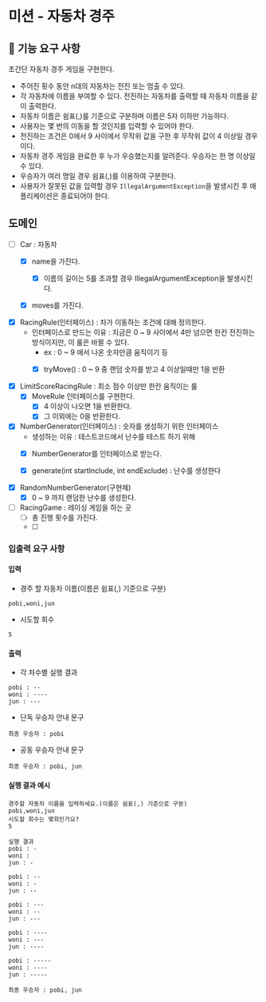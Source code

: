# 미션 - 자동차 경주

## 🚀 기능 요구 사항

초간단 자동차 경주 게임을 구현한다.

- 주어진 횟수 동안 n대의 자동차는 전진 또는 멈출 수 있다.
- 각 자동차에 이름을 부여할 수 있다. 전진하는 자동차를 출력할 때 자동차 이름을 같이 출력한다.
- 자동차 이름은 쉼표(,)를 기준으로 구분하며 이름은 5자 이하만 가능하다.
- 사용자는 몇 번의 이동을 할 것인지를 입력할 수 있어야 한다.
- 전진하는 조건은 0에서 9 사이에서 무작위 값을 구한 후 무작위 값이 4 이상일 경우이다.
- 자동차 경주 게임을 완료한 후 누가 우승했는지를 알려준다. 우승자는 한 명 이상일 수 있다.
- 우승자가 여러 명일 경우 쉼표(,)를 이용하여 구분한다.
- 사용자가 잘못된 값을 입력할 경우 `IllegalArgumentException`을 발생시킨 후 애플리케이션은 종료되어야 한다.

## 도메인

- [ ] Car : 자동차
    - [x] name을 가진다.
        - [x] 이름의 길이는 5를 초과할 경우 IllegalArgumentException을 발생시킨다.
    - [x] moves를 가진다.


- [x] RacingRule(인터페이스) : 차가 이동하는 조건에 대해 정의한다.
    - 인터페이스로 만드는 이유 : 지금은 0 ~ 9 사이에서 4만 넘으면 한칸 전진하는 방식이지만, 이 룰은 바뀔 수 있다.
        - ex : 0 ~ 9 에서 나온 숫자만큼 움직이기 등
        - [x] tryMove() : 0 ~ 9 중 랜덤 숫자를 받고 4 이상일때만 1을 반환


- [x] LimitScoreRacingRule : 최소 점수 이상만 한칸 움직이는 룰
    - [x] MoveRule 인터페이스를 구현한다.
        - [x] 4 이상이 나오면 1을 반환한다.
        - [x] 그 이외에는 0을 반환한다.

- [x] NumberGenerator(인터페이스) : 숫자를 생성하기 위한 인터페이스
    - 생성하는 이유 : 테스트코드에서 난수를 테스트 하기 위해
    - [x] NumberGenerator를 인터페이스로 받는다.
    - [x] generate(int startInclude, int endExclude) : 난수를 생성한다


- [x] RandomNumberGenerator(구현체)
    - [x] 0 ~ 9 까지 랜덤한 난수를 생성한다.

- [ ] RacingGame : 레이싱 게임을 하는 곳
    - [ ] 총 진행 횟수를 가진다.
    - [ ]

### 입출력 요구 사항

#### 입력

- 경주 할 자동차 이름(이름은 쉼표(,) 기준으로 구분)

```
pobi,woni,jun
```

- 시도할 회수

```
5
```

#### 출력

- 각 차수별 실행 결과

```
pobi : --
woni : ----
jun : ---
```

- 단독 우승자 안내 문구

```
최종 우승자 : pobi
```

- 공동 우승자 안내 문구

```
최종 우승자 : pobi, jun
```

#### 실행 결과 예시

```
경주할 자동차 이름을 입력하세요.(이름은 쉼표(,) 기준으로 구분)
pobi,woni,jun
시도할 회수는 몇회인가요?
5

실행 결과
pobi : -
woni : 
jun : -

pobi : --
woni : -
jun : --

pobi : ---
woni : --
jun : ---

pobi : ----
woni : ---
jun : ----

pobi : -----
woni : ----
jun : -----

최종 우승자 : pobi, jun
```